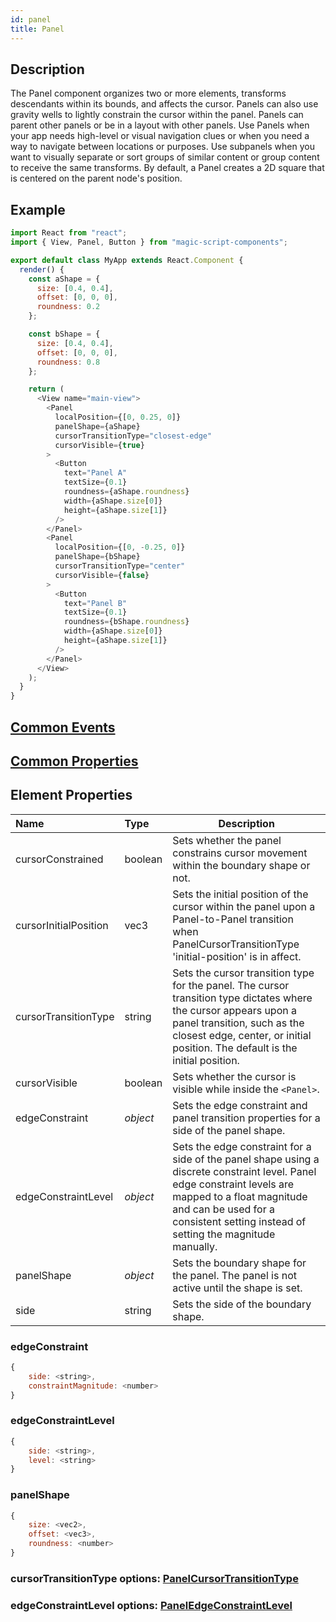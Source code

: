 ```yaml
---
id: panel
title: Panel
---
```


## Description

The Panel component organizes two or more elements, transforms descendants within its bounds, and affects the cursor. Panels can also use gravity wells to lightly constrain the cursor within the panel. Panels can parent other panels or be in a layout with other panels. Use Panels when your app needs high-level or visual navigation clues or when you need a way to navigate between locations or purposes. Use subpanels when you want to visually separate or sort groups of similar content or group content to receive the same transforms. By default, a Panel creates a 2D square that is centered on the parent node's position.

## Example

```javascript
import React from "react";
import { View, Panel, Button } from "magic-script-components";

export default class MyApp extends React.Component {
  render() {
    const aShape = {
      size: [0.4, 0.4],
      offset: [0, 0, 0],
      roundness: 0.2
    };

    const bShape = {
      size: [0.4, 0.4],
      offset: [0, 0, 0],
      roundness: 0.8
    };

    return (
      <View name="main-view">
        <Panel
          localPosition={[0, 0.25, 0]}
          panelShape={aShape}
          cursorTransitionType="closest-edge"
          cursorVisible={true}
        >
          <Button
            text="Panel A"
            textSize={0.1}
            roundness={aShape.roundness}
            width={aShape.size[0]}
            height={aShape.size[1]}
          />
        </Panel>
        <Panel
          localPosition={[0, -0.25, 0]}
          panelShape={bShape}
          cursorTransitionType="center"
          cursorVisible={false}
        >
          <Button
            text="Panel B"
            textSize={0.1}
            roundness={bShape.roundness}
            width={aShape.size[0]}
            height={aShape.size[1]}
          />
        </Panel>
      </View>
    );
  }
}
```

## [Common Events](../events/CommonEvents.md)

## [Common Properties](../types/Properties.md)

## Element Properties

| Name                  | Type     | Description                                                                                                                                                                                                                                |
| :-------------------- | :------- | ------------------------------------------------------------------------------------------------------------------------------------------------------------------------------------------------------------------------------------------ |
| cursorConstrained     | boolean  | Sets whether the panel constrains cursor movement within the boundary shape or not.                                                                                                                                                        |
| cursorInitialPosition | vec3     | Sets the initial position of the cursor within the panel upon a Panel-to-Panel transition when PanelCursorTransitionType 'initial-position' is in affect.                                                                                  |
| cursorTransitionType  | string   | Sets the cursor transition type for the panel. The cursor transition type dictates where the cursor appears upon a panel transition, such as the closest edge, center, or initial position. The default is the initial position.           |
| cursorVisible         | boolean  | Sets whether the cursor is visible while inside the `<Panel>`.                                                                                                                                                                             |
| edgeConstraint        | _object_ | Sets the edge constraint and panel transition properties for a side of the panel shape.                                                                                                                                                    |
| edgeConstraintLevel   | _object_ | Sets the edge constraint for a side of the panel shape using a discrete constraint level. Panel edge constraint levels are mapped to a float magnitude and can be used for a consistent setting instead of setting the magnitude manually. |
| panelShape            | _object_ | Sets the boundary shape for the panel. The panel is not active until the shape is set.                                                                                                                                                     |
| side                  | string   | Sets the side of the boundary shape.                                                                                                                                                                                                       |

### edgeConstraint

```javascript
{
    side: <string>,
    constraintMagnitude: <number>
}
```

### edgeConstraintLevel

```javascript
{
    side: <string>,
    level: <string>
}
```

### panelShape

```javascript
{
    size: <vec2>,
    offset: <vec3>,
    roundness: <number>
}
```

### cursorTransitionType options: [PanelCursorTransitionType](../types/PanelCursorTransitionType.md)

### edgeConstraintLevel options: [PanelEdgeConstraintLevel](../types/PanelEdgeConstraintLevel.md)
